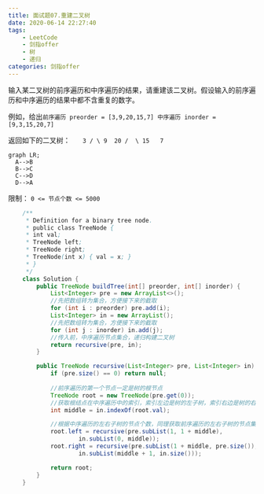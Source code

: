 ```yaml
---
title: 面试题07.重建二叉树
date: 2020-06-14 22:27:40
tags:
    - LeetCode
    - 剑指offer
    - 树
    - 递归
categories: 剑指offer
---
```


输入某二叉树的前序遍历和中序遍历的结果，请重建该二叉树。假设输入的前序遍历和中序遍历的结果中都不含重复的数字。

例如，给出`前序遍历 preorder = [3,9,20,15,7]
中序遍历 inorder = [9,3,15,20,7]`

返回如下的二叉树：
`   3
    / \
   9  20
     /  \
    15   7`
    

```mermaid
graph LR;
  A-->B
  B-->C
  C-->D
  D-->A
```
    
限制：
`0 <= 节点个数 <= 5000`

```java
    /**
     * Definition for a binary tree node.
     * public class TreeNode {
     * int val;
     * TreeNode left;
     * TreeNode right;
     * TreeNode(int x) { val = x; }
     * }
     */
    class Solution {
        public TreeNode buildTree(int[] preorder, int[] inorder) {
            List<Integer> pre = new ArrayList<>();
            //先把数组转为集合，方便接下来的截取
            for (int i : preorder) pre.add(i);
            List<Integer> in = new ArrayList();
            //先把数组转为集合，方便接下来的截取
            for (int j : inorder) in.add(j);
            //传入前，中序遍历节点集合，递归构建二叉树
            return recursive(pre, in);
        }

        public TreeNode recursive(List<Integer> pre, List<Integer> in) {
            if (pre.size() == 0) return null;
            
            //前序遍历的第一个节点一定是树的根节点
            TreeNode root = new TreeNode(pre.get(0));
            //获取根结点在中序遍历中的索引，索引左边是树的左子树，索引右边是树的右子树
            int middle = in.indexOf(root.val);

            //根据中序遍历的左右子树的节点个数，同理获取前序遍历的左右子树的节点集合
            root.left = recursive(pre.subList(1, 1 + middle),
                    in.subList(0, middle));
            root.right = recursive(pre.subList(1 + middle, pre.size()),
                    in.subList(middle + 1, in.size()));

            return root;
        }
    }
```


